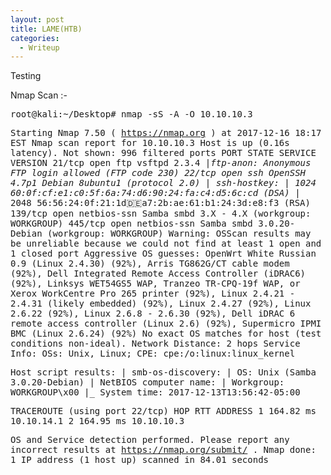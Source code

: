 ```yaml
---
layout: post
title: LAME(HTB)
categories:
  - Writeup
---
```

Testing

Nmap Scan :-
  
<samp>
  root@kali:~/Desktop# nmap -sS -A -O 10.10.10.3

  Starting Nmap 7.50 ( https://nmap.org ) at 2017-12-16 18:17 EST
  Nmap scan report for 10.10.10.3
  Host is up (0.16s latency).
  Not shown: 996 filtered ports
  PORT    STATE SERVICE     VERSION
  21/tcp  open  ftp         vsftpd 2.3.4
  |_ftp-anon: Anonymous FTP login allowed (FTP code 230)
  22/tcp  open  ssh         OpenSSH 4.7p1 Debian 8ubuntu1 (protocol 2.0)
  | ssh-hostkey: 
  |   1024 60:0f:cf:e1:c0:5f:6a:74:d6:90:24:fa:c4:d5:6c:cd (DSA)
  |_  2048 56:56:24:0f:21:1d:de:a7:2b:ae:61:b1:24:3d:e8:f3 (RSA)
  139/tcp open  netbios-ssn Samba smbd 3.X - 4.X (workgroup: WORKGROUP)
  445/tcp open  netbios-ssn Samba smbd 3.0.20-Debian (workgroup: WORKGROUP)
  Warning: OSScan results may be unreliable because we could not find at least 1 open and 1 closed port
  Aggressive OS guesses: OpenWrt White Russian 0.9 (Linux 2.4.30) (92%), Arris TG862G/CT cable modem (92%), Dell Integrated Remote       Access Controller (iDRAC6) (92%), Linksys WET54GS5 WAP, Tranzeo TR-CPQ-19f WAP, or Xerox WorkCentre Pro 265 printer (92%), Linux 2.4.21   - 2.4.31 (likely embedded) (92%), Linux 2.4.27 (92%), Linux 2.6.22 (92%), Linux 2.6.8 - 2.6.30 (92%), Dell iDRAC 6 remote access     controller (Linux 2.6) (92%), Supermicro IPMI BMC (Linux 2.6.24) (92%)
  No exact OS matches for host (test conditions non-ideal).
  Network Distance: 2 hops
  Service Info: OSs: Unix, Linux; CPE: cpe:/o:linux:linux_kernel

  Host script results:
  | smb-os-discovery: 
  |   OS: Unix (Samba 3.0.20-Debian)
  |   NetBIOS computer name: 
  |   Workgroup: WORKGROUP\x00
  |_  System time: 2017-12-13T13:56:42-05:00

  TRACEROUTE (using port 22/tcp)
  HOP RTT       ADDRESS
  1   164.82 ms 10.10.14.1
  2   164.95 ms 10.10.10.3

  OS and Service detection performed. Please report any incorrect results at https://nmap.org/submit/ .
  Nmap done: 1 IP address (1 host up) scanned in 84.01 seconds

</samp>
